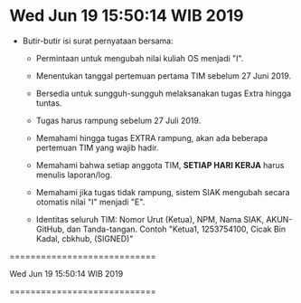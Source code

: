 ---
---

Wed Jun 19 15:50:14 WIB 2019
============================

* Butir-butir isi surat pernyataan bersama:

  * Permintaan untuk mengubah nilai kuliah OS menjadi "I".

  * Menentukan tanggal pertemuan pertama TIM sebelum 27 Juni 2019.

  * Bersedia untuk sungguh-sungguh melaksanakan tugas Extra hingga tuntas.

  * Tugas harus rampung sebelum 27 Juli 2019.

  * Memahami hingga tugas EXTRA rampung, akan ada beberapa pertemuan TIM yang wajib hadir.

  * Memahami bahwa setiap anggota TIM, **SETIAP HARI KERJA** harus menulis laporan/log.

  * Memahami jika tugas tidak rampung, sistem SIAK mengubah secara otomatis nilai "I" menjadi "E".

  * Identitas seluruh TIM: Nomor Urut (Ketua), NPM, Nama SIAK, AKUN-GitHub, dan Tanda-tangan.
    Contoh "Ketua1, 1253754100, Cicak Bin Kadal, cbkhub, (SIGNED)"
  

============================

Wed Jun 19 15:50:14 WIB 2019

============================

